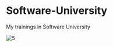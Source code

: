 # Software-University
Мy trainings in Software University

![5](https://user-images.githubusercontent.com/32339328/31862099-c75f9fce-b738-11e7-8f0d-6a57953c8302.png)
